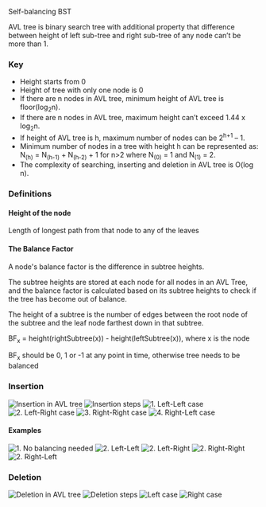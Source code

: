 Self-balancing BST

AVL tree is binary search tree with additional property that difference between height of left sub-tree and right 
sub-tree of any node can’t be more than 1. 

### Key

- Height starts from 0
- Height of tree with only one node is 0
- If there are n nodes in AVL tree, minimum height of AVL tree is floor(log<sub>2</sub>n).
- If there are n nodes in AVL tree, maximum height can’t exceed 1.44 x log<sub>2</sub>n.
- If height of AVL tree is h, maximum number of nodes can be 2<sup>h+1</sup> – 1.
- Minimum number of nodes in a tree with height h can be represented as:
N<sub>(h)</sub> = N<sub>(h-1)</sub> + N<sub>(h-2)</sub> + 1 for n>2 where N<sub>(0)</sub> = 1 and N<sub>(1)</sub> = 2.
- The complexity of searching, inserting and deletion in AVL tree is O(log n).

### Definitions

#### Height of the node
Length of longest path from that node to any of the leaves

#### The Balance Factor
A node's balance factor is the difference in subtree heights.

The subtree heights are stored at each node for all nodes in an AVL Tree, and the balance factor is calculated based on its subtree heights to check if the tree has become out of balance.

The height of a subtree is the number of edges between the root node of the subtree and the leaf node farthest down in that subtree.
 
BF<sub>x</sub> = height(rightSubtree(x)) - height(leftSubtree(x)), where x is the node

BF<sub>x</sub> should be 0, 1 or -1 at any point in time, otherwise tree needs to be balanced

### Insertion
![Insertion in AVL tree](insertion.png)
![Insertion steps](insertion-steps.png)
![1. Left-Left case](insert-left-left.png)
![2. Left-Right case](insert-left-right.png)
![3. Right-Right case](insert-right-right.png)
![4. Right-Left case](insert-right-left.png)

#### Examples
![1. No balancing needed](insert-balanced-ex.png)
![2. Left-Left](insert-left-left-ex.png)
![2. Left-Right](insert-left-right-ex.png)
![2. Right-Right](insert-right-right-ex.png)
![2. Right-Left](insert-right-left-ex.png)

### Deletion
![Deletion in AVL tree](deletion.png)
![Deletion steps](deletion-steps.png)
![Left case](deletion-left-case.png)
![Right case](deletion-right-case.png)

